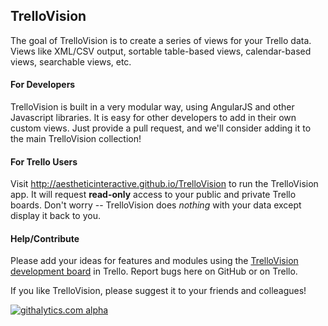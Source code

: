 ## TrelloVision

The goal of TrelloVision is to create a series of views for your Trello data. Views like XML/CSV output, sortable table-based views, calendar-based views, searchable views, etc.

#### For Developers

TrelloVision is built in a very modular way, using AngularJS and other Javascript libraries. It is easy for other developers to add in their own custom views. Just provide a pull request, and we'll consider adding it to the main TrelloVision collection!

#### For Trello Users

Visit http://aestheticinteractive.github.io/TrelloVision to run the TrelloVision app. It will request **read-only** access to your public and private Trello boards. Don't worry -- TrelloVision does *nothing* with your data except display it back to you.

#### Help/Contribute

Please add your ideas for features and modules using the [TrelloVision development board](https://trello.com/board/development/519f231e58f86a957d00295a) in Trello. Report bugs here on GitHub or on Trello.

If you like TrelloVision, please suggest it to your friends and colleagues!


[![githalytics.com alpha](https://cruel-carlota.pagodabox.com/10df1ab56833c70758542414f676c725 "githalytics.com")](http://githalytics.com/aestheticinteractive/TrelloVision)
